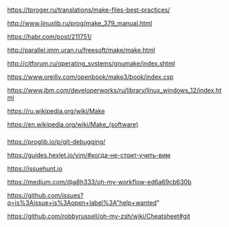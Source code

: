 ####

https://tproger.ru/translations/make-files-best-practices/

http://www.linuxlib.ru/prog/make_379_manual.html

https://habr.com/post/211751/

http://parallel.imm.uran.ru/freesoft/make/make.html

http://citforum.ru/operating_systems/gnumake/index.shtml

https://www.oreilly.com/openbook/make3/book/index.csp

https://www.ibm.com/developerworks/ru/library/linux_windows_12/index.html

https://ru.wikipedia.org/wiki/Make

https://en.wikipedia.org/wiki/Make_(software)

#####

https://proglib.io/p/git-debugging/

https://guides.hexlet.io/vim/#когда-не-стоит-учить-вим

https://issuehunt.io

https://medium.com/@a8h333/oh-my-workflow-ed6a69cb630b

https://github.com/issues?q=is%3Aissue+is%3Aopen+label%3A"help+wanted"

https://github.com/robbyrussell/oh-my-zsh/wiki/Cheatsheet#git
